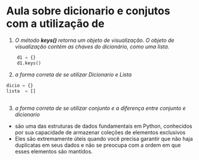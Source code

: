 # Aula sobre dicionario e conjutos com a utilização de

1. _O método **keys()** retorna um objeto de visualização. O objeto de visualização contém as chaves do dicionário, como uma lista._

```python
    d1 = {}
    d1.keys()
```

2. _a forma correta de se utilizar Dicionario e Lista_

```python
dicio = {}
lista  = []
```

##

3. _a forma correta de se utilizar conjunto e a diferença entre conjunto e dicionario_

- são uma das estruturas de dados fundamentais em Python, conhecidos por sua capacidade de armazenar coleções de elementos exclusivos
- Eles são extremamente úteis quando você precisa garantir que não haja duplicatas em seus dados e não se preocupa com a ordem em que esses elementos são mantidos.
